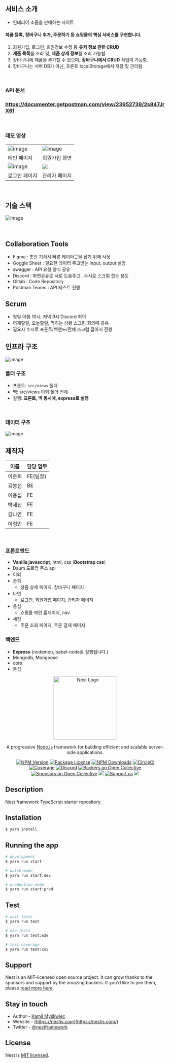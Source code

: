 ## 서비스 소개
- 인테리어 소품을 판매하는 사이트

#### 제품 등록, 장바구니 추가, 주문하기 등 쇼핑몰의 핵심 서비스를 구현합니다. 
1. 회원가입, 로그인, 회원정보 수정 등 **유저 정보 관련 CRUD** 
2. **제품 목록**을 조회 및, **제품 상세 정보**를 조회 가능함. 
3. 장바구니에 제품을 추가할 수 있으며, **장바구니에서 CRUD** 작업이 가능함.
4. 장바구니는 서버 DB가 아닌, 프론트 localStorage에서 저장 및 관리됨 



<br />

### API 문서

### https://documenter.getpostman.com/view/23952739/2s847JrX6f

<br>



### 데모 영상

|  |  |
| ------------------------------------------------------------------------------------------------------------- | -------------------------------------------------------------------------------------------------------------|
| ![image](https://i.ibb.co/jyxjcd3/image.png) | ![image](https://i.ibb.co/6cSWKp4/register.gif) |
|    메인 페이지                                |      회원가입 화면                            |
| ![image](https://i.ibb.co/KNQgshd/login.gif) | ![](https://i.ibb.co/6Y3Dy2C/admin.gif)                                        |
|    로그인 페이지                              |     관리자 페이지                         |

<br />


## 기술 스택

![image](https://i.ibb.co/tbySfQG/techstack.png)

<br />


## Collaboration Tools

- Figma : 초반 기획시 빠른 레이아웃을 잡기 위해 사용
- Goggle Sheet : 필요한 데이터 주고받는 input, output 설정
- swagger : API 요청 양식 공유
- Discord : 화면공유로 서로 도움주고 , 수시로 스크럼 잡는 용도
- Gitlab : Code Repository
- Postman Teams : API 테스트 진행

## Scrum

- 평일 아침 10시, 저녁 9시 Discord 회의
- 어제할일, 오늘할일, 막히는 상황 스크럼 회의때 공유
- 필요시 수시로 프론트/백엔드/전체 스크럼 잡아서 진행



## 인프라 구조

![image](https://i.ibb.co/9tGxmx0/image.png)<br />

### 폴더 구조
- 프론트: `src/views` 폴더 
- 백: src/views 이외 폴더 전체
- 실행: **프론트, 백 동시에, express로 실행**

<br />

### 데이터 구조

![image](https://media.discordapp.net/attachments/1096002327334375504/1100987485766553611/image.png?width=966&height=427)<br />

## 제작자

| 이름 | 담당 업무 |
| ------ | ------ |
| 이준희 | FE(팀장) |
| 김봉섭 | BE |
| 이용섭 | FE |
| 박세진 | FE |
| 김나연 | FE |
| 이정민 | FE |

<br />

### 프론트엔드

- **Vanilla javascript**, html, css (**Bootstrap css**)
- Daum 도로명 주소 api 
- 이외
- 준희
  - 상품 상세 페이지, 장바구니 페이지 
- 나연
  - 로그인, 회원가입 페이지, 관리자 페이지
- 용섭
  - 쇼핑몰 메인 홈페이지, nav
- 세진
  - 주문 조회 페이지, 주문 결제 페이지

### 백엔드 

- **Express** (nodemon, babel-node로 실행됩니다.)
- Mongodb, Mongoose
- cors
- 봉섭


<p align="center">
  <a href="http://nestjs.com/" target="blank"><img src="https://nestjs.com/img/logo-small.svg" width="200" alt="Nest Logo" /></a>
</p>

[circleci-image]: https://img.shields.io/circleci/build/github/nestjs/nest/master?token=abc123def456
[circleci-url]: https://circleci.com/gh/nestjs/nest

  <p align="center">A progressive <a href="http://nodejs.org" target="_blank">Node.js</a> framework for building efficient and scalable server-side applications.</p>
    <p align="center">
<a href="https://www.npmjs.com/~nestjscore" target="_blank"><img src="https://img.shields.io/npm/v/@nestjs/core.svg" alt="NPM Version" /></a>
<a href="https://www.npmjs.com/~nestjscore" target="_blank"><img src="https://img.shields.io/npm/l/@nestjs/core.svg" alt="Package License" /></a>
<a href="https://www.npmjs.com/~nestjscore" target="_blank"><img src="https://img.shields.io/npm/dm/@nestjs/common.svg" alt="NPM Downloads" /></a>
<a href="https://circleci.com/gh/nestjs/nest" target="_blank"><img src="https://img.shields.io/circleci/build/github/nestjs/nest/master" alt="CircleCI" /></a>
<a href="https://coveralls.io/github/nestjs/nest?branch=master" target="_blank"><img src="https://coveralls.io/repos/github/nestjs/nest/badge.svg?branch=master#9" alt="Coverage" /></a>
<a href="https://discord.gg/G7Qnnhy" target="_blank"><img src="https://img.shields.io/badge/discord-online-brightgreen.svg" alt="Discord"/></a>
<a href="https://opencollective.com/nest#backer" target="_blank"><img src="https://opencollective.com/nest/backers/badge.svg" alt="Backers on Open Collective" /></a>
<a href="https://opencollective.com/nest#sponsor" target="_blank"><img src="https://opencollective.com/nest/sponsors/badge.svg" alt="Sponsors on Open Collective" /></a>
  <a href="https://paypal.me/kamilmysliwiec" target="_blank"><img src="https://img.shields.io/badge/Donate-PayPal-ff3f59.svg"/></a>
    <a href="https://opencollective.com/nest#sponsor"  target="_blank"><img src="https://img.shields.io/badge/Support%20us-Open%20Collective-41B883.svg" alt="Support us"></a>
  <a href="https://twitter.com/nestframework" target="_blank"><img src="https://img.shields.io/twitter/follow/nestframework.svg?style=social&label=Follow"></a>
</p>
  <!--[![Backers on Open Collective](https://opencollective.com/nest/backers/badge.svg)](https://opencollective.com/nest#backer)
  [![Sponsors on Open Collective](https://opencollective.com/nest/sponsors/badge.svg)](https://opencollective.com/nest#sponsor)-->

## Description

[Nest](https://github.com/nestjs/nest) framework TypeScript starter repository.

## Installation

```bash
$ yarn install
```

## Running the app

```bash
# development
$ yarn run start

# watch mode
$ yarn run start:dev

# production mode
$ yarn run start:prod
```

## Test

```bash
# unit tests
$ yarn run test

# e2e tests
$ yarn run test:e2e

# test coverage
$ yarn run test:cov
```

## Support

Nest is an MIT-licensed open source project. It can grow thanks to the sponsors and support by the amazing backers. If you'd like to join them, please [read more here](https://docs.nestjs.com/support).

## Stay in touch

- Author - [Kamil Myśliwiec](https://kamilmysliwiec.com)
- Website - [https://nestjs.com](https://nestjs.com/)
- Twitter - [@nestframework](https://twitter.com/nestframework)

## License

Nest is [MIT licensed](LICENSE).
